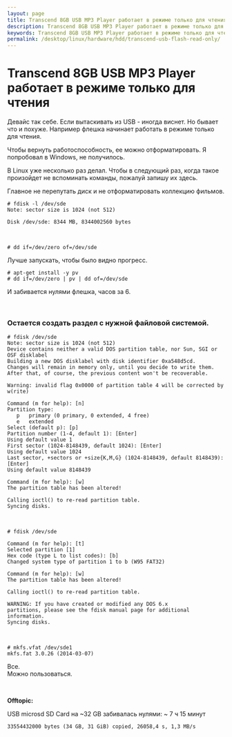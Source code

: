 ```yaml
---
layout: page
title: Transcend 8GB USB MP3 Player работает в режиме только для чтения
description: Transcend 8GB USB MP3 Player работает в режиме только для чтения
keywords: Transcend 8GB USB MP3 Player работает в режиме только для чтения
permalink: /desktop/linux/hardware/hdd/transcend-usb-flash-read-only/
---
```


# Transcend 8GB USB MP3 Player работает в режиме только для чтения

Девайс так себе.
Если вытаскивать из USB - иногда виснет.
Но бывает что и похуже. Например флешка начинает работать в режиме только для чтения.

Чтобы вернуть работоспособность, ее можно отформатировать.
Я попробовал в Windows, не получилось.

В Linux уже несколько раз делал. Чтобы в следующий раз, когда такое произойдет не вспоминать команды, пожалуй запишу их здесь.

Главное не перепутать диск и не отформатировать коллекцию фильмов.

    # fdisk -l /dev/sde
    Note: sector size is 1024 (not 512)

    Disk /dev/sde: 8344 MB, 8344002560 bytes

<br/>

    # dd if=/dev/zero of=/dev/sde

Лучше запускать, чтобы было видно прогресс.

    # apt-get install -y pv
    # dd if=/dev/zero | pv | dd of=/dev/sde

И забивается нулями флешка, часов за 6.

<br/>

### Остается создать раздел с нужной файловой системой.

    # fdisk /dev/sde
    Note: sector size is 1024 (not 512)
    Device contains neither a valid DOS partition table, nor Sun, SGI or OSF disklabel
    Building a new DOS disklabel with disk identifier 0xa548d5cd.
    Changes will remain in memory only, until you decide to write them.
    After that, of course, the previous content won't be recoverable.

    Warning: invalid flag 0x0000 of partition table 4 will be corrected by w(rite)

    Command (m for help): [n]
    Partition type:
       p   primary (0 primary, 0 extended, 4 free)
       e   extended
    Select (default p): [p]
    Partition number (1-4, default 1): [Enter]
    Using default value 1
    First sector (1024-8148439, default 1024): [Enter]
    Using default value 1024
    Last sector, +sectors or +size{K,M,G} (1024-8148439, default 8148439): [Enter]
    Using default value 8148439

    Command (m for help): [w]
    The partition table has been altered!

    Calling ioctl() to re-read partition table.
    Syncing disks.

<br/>

    # fdisk /dev/sde

    Command (m for help): [t]
    Selected partition [1]
    Hex code (type L to list codes): [b]
    Changed system type of partition 1 to b (W95 FAT32)

    Command (m for help): [w]
    The partition table has been altered!

    Calling ioctl() to re-read partition table.

    WARNING: If you have created or modified any DOS 6.x
    partitions, please see the fdisk manual page for additional
    information.
    Syncing disks.

<br/>

    # mkfs.vfat /dev/sde1
    mkfs.fat 3.0.26 (2014-03-07)

Все.  
Можно пользоваться.

<br/>

**Offtopic:**

USB microsd SD Card на ~32 GB забивалась нулями: ~ 7 ч 15 минут

```
33554432000 bytes (34 GB, 31 GiB) copied, 26058,4 s, 1,3 MB/s
```
